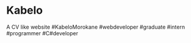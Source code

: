 # Kabelo
A CV like website #KabeloMorokane #webdeveloper #graduate #intern #programmer #C#developer 
